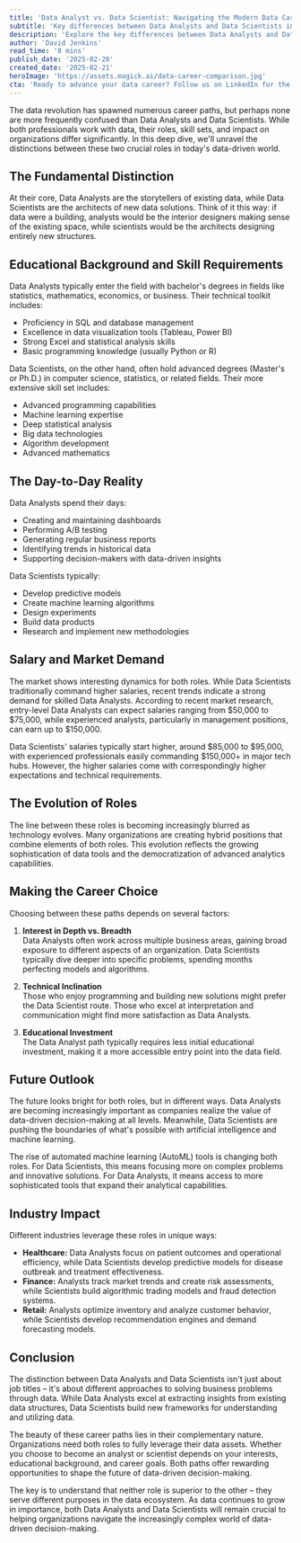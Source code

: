 ```yaml
---
title: 'Data Analyst vs. Data Scientist: Navigating the Modern Data Career Landscape'
subtitle: 'Key differences between Data Analysts and Data Scientists in skills, roles and career paths'
description: 'Explore the key differences between Data Analysts and Data Scientists, from their educational requirements and daily responsibilities to salary expectations and future career prospects. Learn which path might be right for you in the evolving data landscape.'
author: 'David Jenkins'
read_time: '8 mins'
publish_date: '2025-02-20'
created_date: '2025-02-21'
heroImage: 'https://assets.magick.ai/data-career-comparison.jpg'
cta: 'Ready to advance your data career? Follow us on LinkedIn for the latest insights, job opportunities, and expert perspectives in the world of data analytics and data science.'
---
```


The data revolution has spawned numerous career paths, but perhaps none are more frequently confused than Data Analysts and Data Scientists. While both professionals work with data, their roles, skill sets, and impact on organizations differ significantly. In this deep dive, we'll unravel the distinctions between these two crucial roles in today's data-driven world.

## The Fundamental Distinction

At their core, Data Analysts are the storytellers of existing data, while Data Scientists are the architects of new data solutions. Think of it this way: if data were a building, analysts would be the interior designers making sense of the existing space, while scientists would be the architects designing entirely new structures.

## Educational Background and Skill Requirements

Data Analysts typically enter the field with bachelor's degrees in fields like statistics, mathematics, economics, or business. Their technical toolkit includes:

- Proficiency in SQL and database management
- Excellence in data visualization tools (Tableau, Power BI)
- Strong Excel and statistical analysis skills
- Basic programming knowledge (usually Python or R)

Data Scientists, on the other hand, often hold advanced degrees (Master's or Ph.D.) in computer science, statistics, or related fields. Their more extensive skill set includes:

- Advanced programming capabilities
- Machine learning expertise
- Deep statistical analysis
- Big data technologies
- Algorithm development
- Advanced mathematics

## The Day-to-Day Reality

Data Analysts spend their days:

- Creating and maintaining dashboards
- Performing A/B testing
- Generating regular business reports
- Identifying trends in historical data
- Supporting decision-makers with data-driven insights

Data Scientists typically:

- Develop predictive models
- Create machine learning algorithms
- Design experiments
- Build data products
- Research and implement new methodologies

## Salary and Market Demand

The market shows interesting dynamics for both roles. While Data Scientists traditionally command higher salaries, recent trends indicate a strong demand for skilled Data Analysts. According to recent market research, entry-level Data Analysts can expect salaries ranging from $50,000 to $75,000, while experienced analysts, particularly in management positions, can earn up to $150,000.

Data Scientists' salaries typically start higher, around $85,000 to $95,000, with experienced professionals easily commanding $150,000+ in major tech hubs. However, the higher salaries come with correspondingly higher expectations and technical requirements.

## The Evolution of Roles

The line between these roles is becoming increasingly blurred as technology evolves. Many organizations are creating hybrid positions that combine elements of both roles. This evolution reflects the growing sophistication of data tools and the democratization of advanced analytics capabilities.

## Making the Career Choice

Choosing between these paths depends on several factors:

1. **Interest in Depth vs. Breadth**  
   Data Analysts often work across multiple business areas, gaining broad exposure to different aspects of an organization. Data Scientists typically dive deeper into specific problems, spending months perfecting models and algorithms.

2. **Technical Inclination**  
   Those who enjoy programming and building new solutions might prefer the Data Scientist route. Those who excel at interpretation and communication might find more satisfaction as Data Analysts.

3. **Educational Investment**  
   The Data Analyst path typically requires less initial educational investment, making it a more accessible entry point into the data field.

## Future Outlook

The future looks bright for both roles, but in different ways. Data Analysts are becoming increasingly important as companies realize the value of data-driven decision-making at all levels. Meanwhile, Data Scientists are pushing the boundaries of what's possible with artificial intelligence and machine learning.

The rise of automated machine learning (AutoML) tools is changing both roles. For Data Scientists, this means focusing more on complex problems and innovative solutions. For Data Analysts, it means access to more sophisticated tools that expand their analytical capabilities.

## Industry Impact

Different industries leverage these roles in unique ways:

- **Healthcare:** Data Analysts focus on patient outcomes and operational efficiency, while Data Scientists develop predictive models for disease outbreak and treatment effectiveness.
- **Finance:** Analysts track market trends and create risk assessments, while Scientists build algorithmic trading models and fraud detection systems.
- **Retail:** Analysts optimize inventory and analyze customer behavior, while Scientists develop recommendation engines and demand forecasting models.

## Conclusion

The distinction between Data Analysts and Data Scientists isn't just about job titles – it's about different approaches to solving business problems through data. While Data Analysts excel at extracting insights from existing data structures, Data Scientists build new frameworks for understanding and utilizing data.

The beauty of these career paths lies in their complementary nature. Organizations need both roles to fully leverage their data assets. Whether you choose to become an analyst or scientist depends on your interests, educational background, and career goals. Both paths offer rewarding opportunities to shape the future of data-driven decision-making.

The key is to understand that neither role is superior to the other – they serve different purposes in the data ecosystem. As data continues to grow in importance, both Data Analysts and Data Scientists will remain crucial to helping organizations navigate the increasingly complex world of data-driven decision-making.
